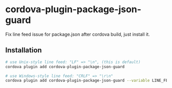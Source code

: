 # cordova-plugin-package-json-guard

Fix line feed issue for package.json after cordova build, just install it.

## Installation

```bash
# use Unix-style line feed: "LF" => "\n", (this is default)
cordova plugin add cordova-plugin-package-json-guard

# use Windows-style line feed: "CRLF" => "\r\n"
cordova plugin add cordova-plugin-package-json-guard --variable LINE_FEED="CRLF"
```
